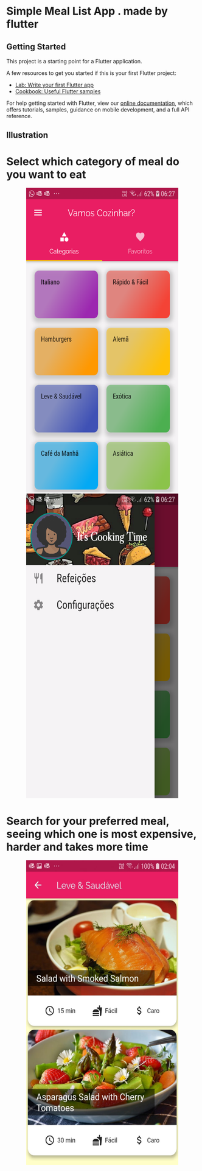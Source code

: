# Simple Meal List App . made by flutter

## Getting Started

This project is a starting point for a Flutter application.

A few resources to get you started if this is your first Flutter project:

- [Lab: Write your first Flutter app](https://flutter.dev/docs/get-started/codelab)
- [Cookbook: Useful Flutter samples](https://flutter.dev/docs/cookbook)

For help getting started with Flutter, view our
[online documentation](https://flutter.dev/docs), which offers tutorials,
samples, guidance on mobile development, and a full API reference.


## Illustration 

<h1> Select which category of meal do you want to eat </h1>
<p align="center">
    <img src="https://raw.githubusercontent.com/BrendonHenrique/MealsList/master/screenshots/flutter_01.png" width="400" height="800"> 
    <img src="https://raw.githubusercontent.com/BrendonHenrique/MealsList/master/screenshots/flutter_02.png" width="400" height="800"> 
</p>

<h1> Search for your preferred meal, seeing which one is most expensive, harder and takes more time </h1>
<p align="center">
    <img src="https://raw.githubusercontent.com/BrendonHenrique/MealsList/master/screenshots/ss1.jpeg" width="400" height="800">
</p>


